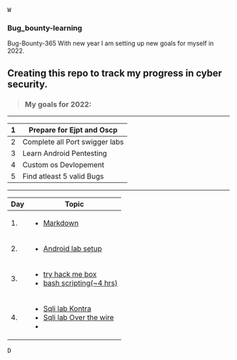 <kbd>W<kbd>
### Bug_bounty-learning <br/>
Bug-Bounty-365
With new year I am setting up new goals for myself in 2022.

Creating this repo to track my progress in cyber security.<br/>
---
>### My goals for 2022:<br/>
---
|1 | Prepare for Ejpt and Oscp|
|---|---|
|2 | Complete all Port swigger labs|
|3 | Learn Android Pentesting |
|4 | Custom os Devlopement |
|5 | Find atleast 5 valid Bugs |


---
| Day | Topic |
|--- | --- |
| 1. | [<ul><li> Markdown   </li></ul>](/days/day1.md)
| 2. | [<ul><li> Android lab setup   </li></ul>](/days/day2.md)
| 3. | [<ul><li> try hack me box</li> <li>bash scripting(~4 hrs)</li></ul>](/days/day3.md)
| 4. | [<ul><li> Sqli lab Kontra </li> <li> Sqli lab Over the wire <li/><ul/>](/days/day4.md)

<kbd>D<kbd>
